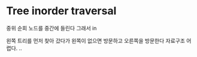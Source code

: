 # Tree inorder traversal

중위 순회
노드를 중간에 들린다 그래서 in

왼쪽 트리를 먼저 찾아 갔다가 왼쪽이 없으면 방문하고 오른쪽을 방문한다
자료구조 어렵다. ..
